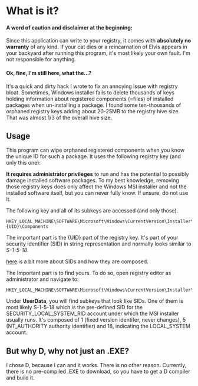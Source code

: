 # What is it?

#### A word of caution and disclaimer at the beginning: 

Since this application can write to your registry, it comes with **absolutely no warranty** of any kind. If your cat dies or a reincarnation of Elvis appears in your backyard after running this program, it's most likely your own fault. I'm not responsible for anything.

#### Ok, fine, I'm still here, what the...?

It's a quick and dirty hack I wrote to fix an annoying issue with registry bloat. Sometimes, Windows installer fails to delete thousands of keys holding information about registered components (=files) of installed packages when un-installing a package. I found some ten-thousands of orphaned registry keys adding about 20-25MB to the registry hive size. That was almost 1/3 of the overall hive size.


## Usage

This program can wipe orphaned registered components when you know the unique ID for such a package. It uses the following registry key (and only this one):

**It requires administrator privileges** to run and has the potential to possibly damage installed software packages. To my best knowledge, removing those registry keys does only affect the Windows MSI installer and not the installed software itself, but you can never fully know. If unsure, do not use it.

The following key and all of its subkeys are accessed (and only those).

	HKEY_LOCAL_MACHINE\SOFTWARE\Microsoft\Windows\CurrentVersion\Installer\UserData\{UID}\Components

The important part is the {UID} part of the registry key. It's part of your security identifier (SID) in string representation and normally looks similar to *S-1-5-18*.

[here](https://docs.microsoft.com/en-us/windows/win32/secauthz/well-known-sids) is a bit more about SIDs and how they are composed. 

The Important part is to find yours. To do so, open registry editor as administrator and navigate to:

    HKEY_LOCAL_MACHINE\SOFTWARE\Microsoft\Windows\CurrentVersion\Installer\UserData

Under **UserData**, you will find subkeys that look like SIDs. One of them is most likely S-1-5-18 which is the pre-defined SID for the SECURITY_LOCAL_SYSTEM_RID account under which the MSI installer usually runs. It's composed of 1 (fixed version identifer, never changes), 5 (NT_AUTHORITY authority identifier) and 18, indicating the LOCAL_SYSTEM account.

## But why D, why not just an .EXE?

I chose D, because I can and it works. There is no other reason. Currently, there is no pre-compiled .EXE to download, so you have to get a D compiler and build it.

